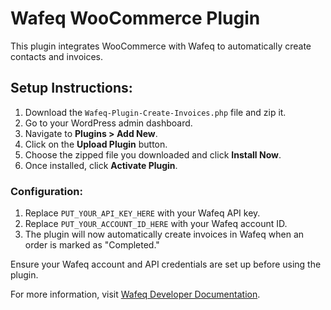 # Wafeq WooCommerce Plugin

This plugin integrates WooCommerce with Wafeq to automatically create contacts and invoices.

## Setup Instructions:

1. Download the `Wafeq-Plugin-Create-Invoices.php` file and zip it.
2. Go to your WordPress admin dashboard.
3. Navigate to **Plugins > Add New**.
4. Click on the **Upload Plugin** button.
5. Choose the zipped file you downloaded and click **Install Now**.
6. Once installed, click **Activate Plugin**.

### Configuration:

1. Replace `PUT_YOUR_API_KEY_HERE` with your Wafeq API key.
2. Replace `PUT_YOUR_ACCOUNT_ID_HERE` with your Wafeq account ID.
3. The plugin will now automatically create invoices in Wafeq when an order is marked as "Completed."

Ensure your Wafeq account and API credentials are set up before using the plugin.

For more information, visit [Wafeq Developer Documentation](https://developer.wafeq.com/docs/use-case-for-e-commerce-1).
